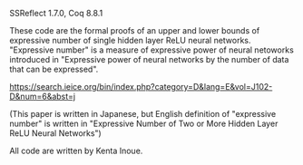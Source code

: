 SSReflect 1.7.0,
Coq 8.8.1

These code are the formal proofs of an upper and lower bounds of expressive number of single hidden layer ReLU neural networks.
"Expressive number" is a measure of expressive power of neural netoworks introduced in "Expressive power of neural networks by the number of data that can be expressed".

https://search.ieice.org/bin/index.php?category=D&lang=E&vol=J102-D&num=6&abst=j

(This paper is written in Japanese, but English definition of "expressive number" is written in "Expressive Number of Two or More Hidden Layer ReLU Neural Networks")


All code are written by Kenta Inoue.
